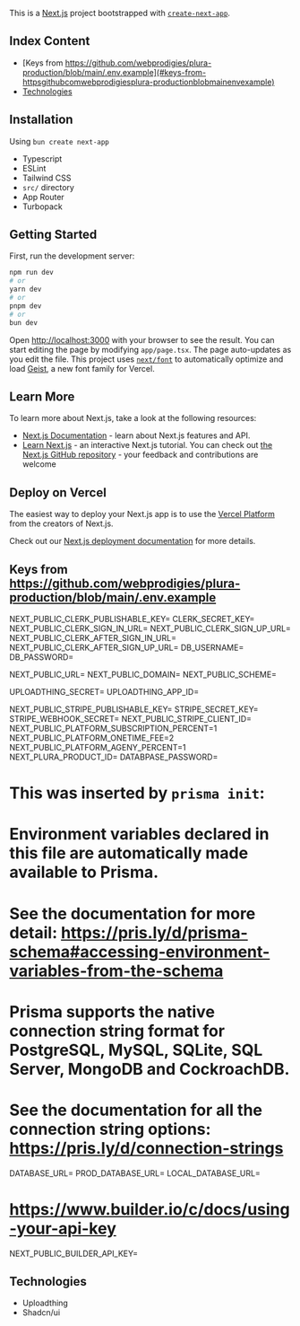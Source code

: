 This is a [Next.js](https://nextjs.org) project bootstrapped with [`create-next-app`](https://nextjs.org/docs/app/api-reference/cli/create-next-app).

## Index Content
* [Keys from https://github.com/webprodigies/plura-production/blob/main/.env.example](#keys-from-httpsgithubcomwebprodigiesplura-productionblobmainenvexample)
* [Technologies](#technologies)

## Installation
Using `bun create next-app`
* Typescript
* ESLint
* Tailwind CSS
* `src/` directory
* App Router
* Turbopack

## Getting Started
First, run the development server:
```bash
npm run dev
# or
yarn dev
# or
pnpm dev
# or
bun dev
```
Open [http://localhost:3000](http://localhost:3000) with your browser to see the result.
You can start editing the page by modifying `app/page.tsx`. The page auto-updates as you edit the file.
This project uses [`next/font`](https://nextjs.org/docs/app/building-your-application/optimizing/fonts) to automatically optimize and load [Geist](https://vercel.com/font), a new font family for Vercel.

## Learn More
To learn more about Next.js, take a look at the following resources:
- [Next.js Documentation](https://nextjs.org/docs) - learn about Next.js features and API.
- [Learn Next.js](https://nextjs.org/learn) - an interactive Next.js tutorial.
You can check out [the Next.js GitHub repository](https://github.com/vercel/next.js) - your feedback and contributions are welcome

## Deploy on Vercel
The easiest way to deploy your Next.js app is to use the [Vercel Platform](https://vercel.com/new?utm_medium=default-template&filter=next.js&utm_source=create-next-app&utm_campaign=create-next-app-readme) from the creators of Next.js.

Check out our [Next.js deployment documentation](https://nextjs.org/docs/app/building-your-application/deploying) for more details.

 ## Keys from https://github.com/webprodigies/plura-production/blob/main/.env.example
 NEXT_PUBLIC_CLERK_PUBLISHABLE_KEY=
CLERK_SECRET_KEY=
NEXT_PUBLIC_CLERK_SIGN_IN_URL=
NEXT_PUBLIC_CLERK_SIGN_UP_URL=
NEXT_PUBLIC_CLERK_AFTER_SIGN_IN_URL=
NEXT_PUBLIC_CLERK_AFTER_SIGN_UP_URL=
DB_USERNAME=
DB_PASSWORD=

NEXT_PUBLIC_URL=
NEXT_PUBLIC_DOMAIN=
NEXT_PUBLIC_SCHEME=

UPLOADTHING_SECRET=
UPLOADTHING_APP_ID=

NEXT_PUBLIC_STRIPE_PUBLISHABLE_KEY=
STRIPE_SECRET_KEY=
STRIPE_WEBHOOK_SECRET=
NEXT_PUBLIC_STRIPE_CLIENT_ID=
NEXT_PUBLIC_PLATFORM_SUBSCRIPTION_PERCENT=1
NEXT_PUBLIC_PLATFORM_ONETIME_FEE=2
NEXT_PUBLIC_PLATFORM_AGENY_PERCENT=1
NEXT_PLURA_PRODUCT_ID=
DATABPASE_PASSWORD=


# This was inserted by `prisma init`:
# Environment variables declared in this file are automatically made available to Prisma.
# See the documentation for more detail: https://pris.ly/d/prisma-schema#accessing-environment-variables-from-the-schema

# Prisma supports the native connection string format for PostgreSQL, MySQL, SQLite, SQL Server, MongoDB and CockroachDB.
# See the documentation for all the connection string options: https://pris.ly/d/connection-strings

DATABASE_URL=
PROD_DATABASE_URL=
LOCAL_DATABASE_URL=
# https://www.builder.io/c/docs/using-your-api-key
NEXT_PUBLIC_BUILDER_API_KEY=

## Technologies
* Uploadthing
* Shadcn/ui
